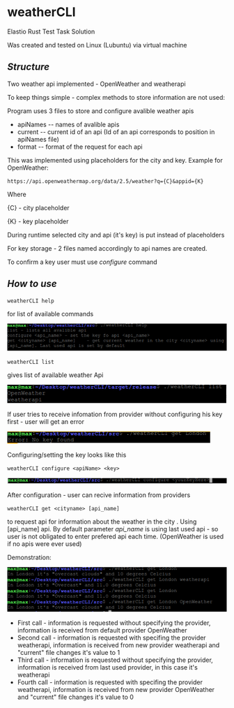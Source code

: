 # weatherCLI
Elastio Rust Test Task Solution

Was created and tested on Linux (Lubuntu) via virtual machine

## _Structure_

Two weather api implemented - OpenWeather and weatherapi

To keep things simple - complex methods to store information are not used:

Program uses 3 files to store and configure avalible weather apis

- apiNames -- names of avalible apis
- current  -- current id of an api (Id of an api corresponds to position in apiNames file)
- format   -- format of the request for each api

This was implemented using placeholders for the city and key. Example for OpenWeather:

```
https://api.openweathermap.org/data/2.5/weather?q={C}&appid={K}
```

Where

{C} - city placeholder

{K} - key placeholder

During runtime selected city and api (it's key) is put instead of placeholders

For key storage - 2 files named accordingly to api names are created. 

To confirm a key user must use _configure_ command

## _How to use_

```
weatherCLI help
```
for list of available commands

<img src="readMe\1.png"></img>

```
weatherCLI list
```
gives list of available weather Api

<img src="readMe\2.png"></img>


 If user tries to receive infomation from provider without configuring his key first - user will get an error

<img src="readMe\4.png"></img>


 Configuring/setting the key looks like this


```
weatherCLI configure <apiName> <key>
```

<img src="readMe\3.png"></img>

After configuration - user can recive information from providers

```
weatherCLI get <cityname> [api_name]
```

to request api for information about the weather in the city <cityname>. Using [api_name] api. By default parameter _api_name_ is using last used api - so user is not obligated to enter prefered api each time. (OpenWeather is used if no apis were ever used)

Demonstration:
 
<img src="readMe\6.png"></img>

- First call - information is requested without specifying the provider, information is received from default provider OpenWeather
- Second call - information is requested with specifing the provider weatherapi, information is received from new provider weatherapi and "current" file changes it's value to 1
- Third call - information is requested without specifying the provider, information is received from last used provider, in this case it's weatherapi
- Fourth call - information is requested with specifing the provider weatherapi, information is received from new provider OpenWeather and "current" file changes it's value to 0
  

